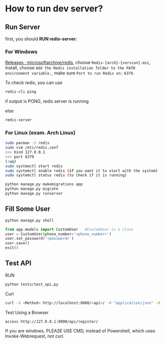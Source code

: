 # How to run dev server?

## Run Server

first, you should **RUN redis-server**:

### For Windows

 [Releases · microsoftarchive/redis](https://github.com/microsoftarchive/redis/releases), choose `Redis-{arch}-{version}.msi`, install, choose `Add the Redis installation folder to the PATH environment variable.`, make sure `Port to run Redis on:` `6379`.

To check redis, you can use

```bash
redis-cli ping
```

if output is PONG, redis server is running

else

```bash
redis-server
```

### For Linux (exam. Arch Linux)

```bash
sudo pacman -S redis
sudo vim /etc/redis.conf
>>> bind 127.0.0.1
>>> port 6379
(:wq)
sudo systemctl start redis
sudo systemctl enable redis (if you want it to start with the system)
sudo systemctl status redis (to check if it is running)
```



```bash
python manage.py makemigrations app
python manage.py migrate
python manage.py runserver
```

## Fill Some User

```bash
python manage.py shell
```

```python
from app.models import CustomUser   #CustomUser is a class
user = CustomUser(phone_number='<phone_number>')
user.set_password('<password>')
user.save()
exit()
```

## Test API

RUN

```bash
python tests/test_api.py
```

Curl

```bash
curl -X <Method> http://localhost:8000/<api>/ -H "application/json" -d "<data>"
```

Test Using a Browser

`access http://127.0.0.1:8000/api/register/`



If you are windows, PLEASE USE CMD, instead of Powershell, which uses Invoke-Webrequest, not curl.
